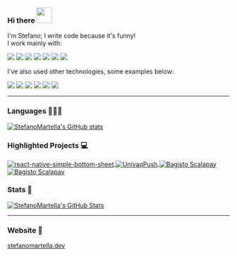 ### Hi there <img src="https://media.giphy.com/media/hvRJCLFzcasrR4ia7z/giphy.gif" width="35px">

I'm Stefano; I write code because it's funny! <br />
I work mainly with:

![](https://img.shields.io/static/v1?label=JavaScript&message=👌&color=orange)
![](https://img.shields.io/static/v1?label=TypeScript&message=👍&color=deepskyblue)
![](https://img.shields.io/static/v1?label=React.js&message=✌&color=green)
![](https://img.shields.io/static/v1?label=Next.js&message=%E2%9C%8C%EF%B8%8F&color=red)
![](https://img.shields.io/static/v1?label=React%20Native&message=👈&color=blue)
![](https://img.shields.io/static/v1?label=Expo&message=👊&color=mediumseagreen)
![](https://img.shields.io/static/v1?label=Redux.js&message=💪&color=slateblue)

I've also used other technologies, some examples below:

![](https://img.shields.io/static/v1?label=Vue.js&message=✌&color=green)
![](https://img.shields.io/static/v1?label=Docker%20Products&message=🙌&color=steelblue)
![](https://img.shields.io/static/v1?label=Laravel&message=👈&color=red)
![](https://img.shields.io/static/v1?label=Spring&message=🍃&color=gainsboro)
![](https://img.shields.io/static/v1?label=Firebase&message=👊&color=salmon)
![](https://img.shields.io/static/v1?label=Apache%20Kafka&message=✉️&color=dimgray)

<hr />

### Languages 🧑🏻‍💻
<a href="https://github.com/StefanoMartella/StefanoMartella">
  <img align="center" src="https://github-readme-stats.vercel.app/api/top-langs/?username=StefanoMartella&hide=java,tex,html&theme=calm" alt="StefanoMartella's GitHub stats" />
</a>

### Highlighted Projects 💻

<a href="https://github.com/StefanoMartella/react-native-simple-bottom-sheet">
  <img align="center" src="https://github-readme-stats.vercel.app/api/pin/?username=StefanoMartella&repo=react-native-simple-bottom-sheet&theme=calm" alt="react-native-simple-bottom-sheet" />
</a>

<a href="https://github.com/StefanoMartella/UnivaqPush">
  <img align="center" src="https://github-readme-stats.vercel.app/api/pin/?username=StefanoMartella&repo=UnivaqPush&theme=calm" alt="UnivaqPush" />
</a>

<a href="https://github.com/StefanoMartella/bagisto-scalapay">
  <img align="center" src="https://github-readme-stats.vercel.app/api/pin/?username=StefanoMartella&repo=bagisto-scalapay&theme=calm" alt="Bagisto Scalapay" />
</a>

<a href="https://stefanomartella.github.io/DSL4GaR/">
  <img align="center" src="https://github-readme-stats.vercel.app/api/pin/?username=StefanoMartella&repo=DSL4GaR&theme=calm" alt="Bagisto Scalapay" />
</a>

### Stats 📶

<a href="https://github.com/StefanoMartella/StefanoMartella">
  <img align="center" src="https://github-readme-stats.vercel.app/api?username=StefanoMartella&count_private=true&theme=calm" alt="StefanoMartella's GitHub Stats" />
</a>

<hr />

### Website 🔗
<a href="https://www.stefanomartella.dev">stefanomartella.dev</a>
